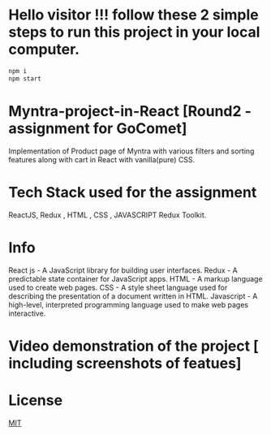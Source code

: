 # Hello visitor !!! follow these 2 simple steps to run this project in your local computer.
```bash
npm i
npm start
```


# Myntra-project-in-React [Round2 -assignment for GoComet]
Implementation of Product page of Myntra with various filters and sorting features along with cart  in React with vanilla(pure) CSS.

# Tech Stack used for the assignment
ReactJS, Redux , HTML , CSS , JAVASCRIPT
Redux Toolkit.

# Info
React js -  A JavaScript library for building user interfaces.
Redux - A predictable state container for JavaScript apps.
HTML - A markup language used to create web pages.
CSS - A style sheet language used for describing the presentation of a document written in HTML.
Javascript - A high-level, interpreted programming language used to make web pages interactive.

# Video demonstration of the project [ including screenshots of featues]



# License
[MIT](https://choosealicense.com/licenses/mit/)





